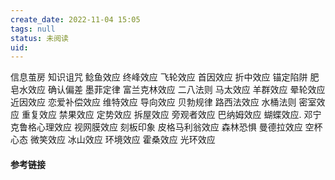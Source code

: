 ```yaml
---
create_date: 2022-11-04 15:05
tags: null
status: 未阅读 
uid: 
---
```


信息茧房
知识诅咒
鲶鱼效应
终峰效应
飞轮效应
首因效应
折中效应
锚定陷阱
肥皂水效应
确认偏差
墨菲定律
富兰克林效应
二八法则
马太效应
羊群效应
晕轮效应
近因效应
恋爱补偿效应
维特效应
导向效应
贝勃规律
路西法效应
水桶法则
密室效应
重复效应
禁果效应
定势效应
拆屋效应
旁观者效应
巴纳姆效应
蝴蝶效应.
邓宁克鲁格心理效应
视网膜效应
刻板印象
皮格马利翁效应
森林恐惧
曼德拉效应
空杯心态
微笑效应
冰山效应
环境效应
霍桑效应
光环效应
#### 参考链接

